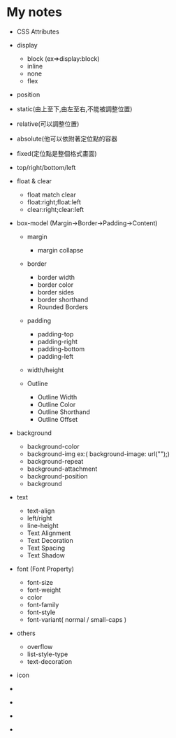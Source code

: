 # My notes
* CSS Attributes
* display
   * block (ex=>display:block)
   * inline
   * none
   * flex

* position

 * static(由上至下,由左至右,不能被調整位置)
 * relative(可以調整位置)
 * absolute(他可以依附著定位點的容器
 * fixed(定位點是整個格式畫面)
 * top/right/bottom/left

* float & clear
  * float match clear
  * float:right;float:left
  * clear:right;clear:left

* box-model (Margin->Border->Padding->Content)
  * margin
    * margin collapse

  * border
    * border width
    * border color
    * border sides 
    * border shorthand 
    * Rounded Borders

  * padding 
    * padding-top
    * padding-right 
    * padding-bottom
    * padding-left

  * width/height

  * Outline 
    * Outline Width
    * Outline Color 
    * Outline Shorthand 
    * Outline Offset

* background
  * background-color
  * background-img ex:( background-image: url("");)
  * background-repeat
  * background-attachment
  * background-position
  * background
  
* text
  * text-align
  * left/right
  * line-height
  * Text Alignment
  * Text Decoration 
  * Text Spacing 
  * Text Shadow

* font (Font Property)
  * font-size
  * font-weight
  * color
  * font-family
  * font-style
  * font-variant( normal / small-caps )

* others
  * overflow
  * list-style-type
  * text-decoration

* icon 
 * <i class="fas fa-cloud" style="font-size:24px;"></i>
 * <i class="fas fa-cloud" style="font-size:36px;"></i>
 * <i class="fas fa-cloud" style="font-size:48px;color:red;"></i>
 * <i class="fas fa-cloud" style="font-size:60px;color:lightblue;"></i>

